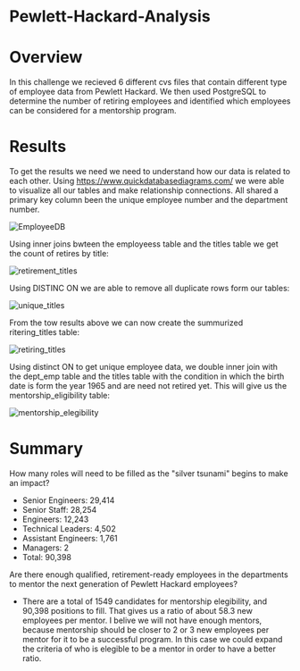# Pewlett-Hackard-Analysis

# Overview

In this challenge we recieved 6 different cvs files that contain different type of employee data from Pewlett Hackard. We then used PostgreSQL to determine the number of retiring employees and identified which employees can be considered for a mentorship program.

# Results

To get the results we need we need to understand how our data is related to each other. Using https://www.quickdatabasediagrams.com/
we were able to visualize all our tables and make relationship connections. All shared a primary key column been the unique employee number and the department number. 

![EmployeeDB](https://user-images.githubusercontent.com/95899763/154882270-52054eb6-6207-4099-b9c1-be5df1fce221.png)

Using inner joins bwteen the employeess table and the titles table we get the count of retires by title:

![retirement_titles](https://user-images.githubusercontent.com/95899763/154884346-aa8eebaf-452e-458d-acc0-eed5b4021819.PNG)

Using DISTINC ON we are able to remove all duplicate rows form our tables:

![unique_titles](https://user-images.githubusercontent.com/95899763/154884064-587ab017-2c73-45d4-a583-99b5ed12fb9a.PNG)

From the tow results above we can now create the summurized ritering_titles table:

![retiring_titles](https://user-images.githubusercontent.com/95899763/154882547-3d2e7bd3-9800-4ca9-a702-0d88f850a65f.PNG)

Using distinct ON to get unique employee data, we double inner join with the dept_emp table and the titles table with the condition in which the birth date is form the year 1965 and are need not retired yet. This will give us the mentorship_eligibility table:

![mentorship_elegibility](https://user-images.githubusercontent.com/95899763/154882809-da57d75a-9189-4523-a29a-6bc1b0e2c42c.PNG)

# Summary

How many roles will need to be filled as the "silver tsunami" begins to make an impact?
- Senior Engineers: 29,414 
- Senior Staff: 28,254
- Engineers: 12,243
- Technical Leaders: 4,502
- Assistant Engineers: 1,761
- Managers: 2
- Total: 90,398

Are there enough qualified, retirement-ready employees in the departments to mentor the next generation of Pewlett Hackard employees?
- There are a total of 1549 candidates for mentorship elegibility, and 90,398 positions to fill. That gives us a ratio of about 58.3 new employees per mentor. I belive we will not have enough mentors, because mentorship should be closer to 2 or 3 new employees per mentor for it to be a successful program. In this case we could expand the criteria of who is elegible to be a mentor in order to have a better ratio. 
